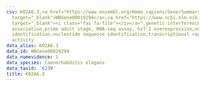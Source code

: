 ```yaml
---
csv: K02A6.3,<a href="https://www.ensembl.org/Homo_sapiens/Gene/Summary?db=core;g=WBGene00019294"
  target="_blank">WBGene00019294</a>,<a href="https://www.ncbi.nlm.nih.gov/pubmed/30894454"
  target="_blank"><i class="fas fa-file"></i></a>",genetic interference,functional
  association,prime adult stage, RNA-seq assay, hsf-1 overexpression,nucleotide sequence
  identification,nucleotide sequence identification,transcriptional regulation,up-regulates
  activity
data_alias: K02A6.3
data_id: WBGene00019294
data_numevidence: 1
data_species: Caenorhabditis elegans
data_taxid: '6239'
title: K02A6.3
---
```

